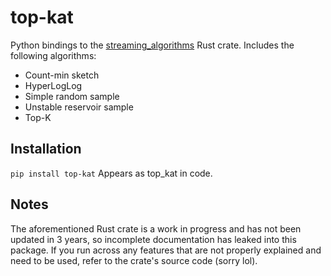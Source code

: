 # top-kat

Python bindings to the [streaming_algorithms](https://docs.rs/streaming_algorithms/latest/streaming_algorithms/) Rust crate. Includes the following algorithms:
- Count-min sketch
- HyperLogLog
- Simple random sample
- Unstable reservoir sample
- Top-K

## Installation

```pip install top-kat```
Appears as top_kat in code.

## Notes

The aforementioned Rust crate is a work in progress and has not been updated in 3 years, so incomplete documentation has leaked into this package.
If you run across any features that are not properly explained and need to be used, refer to the crate's source code (sorry lol).